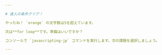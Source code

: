 ```yaml
---

# 達人の条件クリア！

やったね！ `orange` の文字数は5を超えています。

次は**for loop**です。準備はいいですか？

コンソールで `javascripting-jp` コマンドを実行します。次の課題を選択しましょう。

---
```

